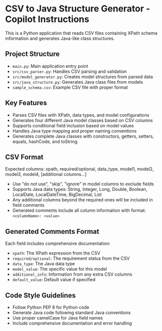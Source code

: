 <!-- Use this file to provide workspace-specific custom instructions to Copilot. For more details, visit https://code.visualstudio.com/docs/copilot/copilot-customization#_use-a-githubcopilotinstructionsmd-file -->

# CSV to Java Structure Generator - Copilot Instructions

This is a Python application that reads CSV files containing XPath schema information and generates Java-like class structures.

## Project Structure
- `main.py`: Main application entry point
- `src/csv_parser.py`: Handles CSV parsing and validation
- `src/model_generator.py`: Creates model structures from parsed data
- `src/java_structure.py`: Generates Java class files from models
- `sample_schema.csv`: Example CSV file with proper format

## Key Features
- Parses CSV files with XPath, data types, and model configurations
- Generates four different Java model classes based on CSV columns
- Supports conditional field inclusion based on model values
- Handles Java type mapping and proper naming conventions
- Generates complete Java classes with constructors, getters, setters, equals, hashCode, and toString

## CSV Format
Expected columns: xpath, required/optional, data_type, model1, model2, model3, model4, [additional columns...]
- Use "do not use", "skip", "ignore" in model columns to exclude fields
- Supports Java data types: String, Integer, Long, Double, Boolean, LocalDate, LocalDateTime, BigDecimal, List
- Any additional columns beyond the required ones will be included in field comments
- Generated comments include all column information with format: `<columnName>: <value>`

## Generated Comments Format
Each field includes comprehensive documentation:
- `xpath`: The XPath expression from the CSV
- `required/optional`: The requirement status from the CSV
- `data_type`: The Java data type
- `model_value`: The specific value for this model
- `additional_info`: Information from any extra CSV columns
- `default_value`: Default value if specified

## Code Style Guidelines
- Follow Python PEP 8 for Python code
- Generate Java code following standard Java conventions
- Use proper camelCase for Java field names
- Include comprehensive documentation and error handling
